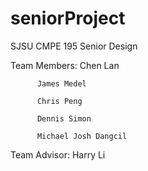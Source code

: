 # seniorProject
SJSU CMPE 195 Senior Design

Team Members: Chen Lan

	      James Medel

	      Chris Peng

	      Dennis Simon
		
	      Michael Josh Dangcil

Team Advisor: Harry Li
